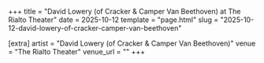 +++
title = "David Lowery (of Cracker & Camper Van Beethoven) at The Rialto Theater"
date = 2025-10-12
template = "page.html"
slug = "2025-10-12-david-lowery-of-cracker-camper-van-beethoven"

[extra]
artist = "David Lowery (of Cracker & Camper Van Beethoven)"
venue = "The Rialto Theater"
venue_url = ""
+++
